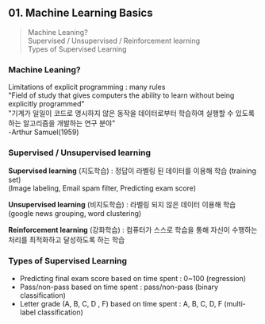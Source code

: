 
## 01. Machine Learning Basics  

> Machine Leaning?  
> Supervised / Unsupervised / Reinforcement  learning  
> Types of Supervised Learning  

### Machine Leaning?  
Limitations of explicit programming : many rules  
"Field of study that gives computers the ability to learn without being explicitly programmed"  
"기계가 일일이 코드로 명시하지 않은 동작을 데이터로부터 학습하여 실행할 수 있도록 하는 알고리즘을 개발하는 연구 분야"    
-Arthur Samuel(1959)  

### Supervised / Unsupervised learning  
**Supervised learning** (지도학습) : 정답이 라벨링 된 데이터를 이용해 학습 (training set)    
(Image labeling, Email spam filter, Predicting exam score)  

**Unsupervised learning** (비지도학습) : 라벨링 되지 않은 데이터 이용해 학습    
(google news grouping, word clustering)  

**Reinforcement learning** (강화학습) : 컴퓨터가 스스로 학습을 통해 자신이 수행하는 처리를 최적화하고 달성하도록 하는 학습   

### Types of Supervised Learning     
 - Predicting final exam score based on time spent : 0~100 (regression)  
 - Pass/non-pass based on time spent : pass/non-pass (binary classification)  
 - Letter grade (A, B, C, D , F) based on time spent : A, B, C, D, F (multi-label classification)  

 
<!--stackedit_data:
eyJoaXN0b3J5IjpbNzc5MzI0MjczLDEyNDQ1ODE3ODgsMTMyND
AzMjc4MV19
-->